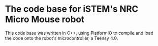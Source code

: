 # The code base for iSTEM's NRC Micro Mouse robot

This code base was written in C++, using PlatformIO to compile and load the code onto the robot's microcontroller, a Teensy 4.0.